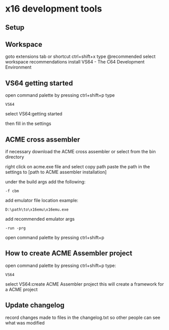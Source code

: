 # x16  development tools

## Setup

## Workspace

goto extensions tab or shortcut ctrl+shift+x
type @recommended
select workspace recommendations
install VS64 - The C64 Development Environment

## VS64 getting started

open command palette by pressing
ctrl+shift+p
type

    VS64

select VS64:getting started

then fill in the settings

## ACME cross assembler

if necessary download the ACME cross assembler
or select from the bin directory

right click on acme.exe file and select copy path
paste the path in the settings to [path to ACME assembler installation]

under the build args add the following:

    -f cbm

add emulator file location
example:

    D:\path\to\x16emu\x16emu.exe

add recommended emulator args

    -run -prg

open command palette by pressing
ctrl+shift+p

## How to create ACME Assembler project

open command palette by pressing
ctrl+shift+p
type:

    VS64

select VS64:create ACME Assembler project
this will create a framework for a ACME project

## Update changelog

record changes made to files in the changelog.txt so other people can see what was modified


